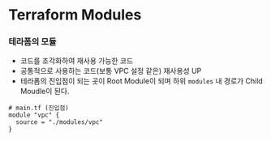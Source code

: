 Terraform Modules
=====================
### 테라폼의 모듈
* 코드를 조각화하여 재사용 가능한 코드
* 공통적으로 사용하는 코드(보통 VPC 설정 같은) 재사용성 UP
* 테라폼의 진입점이 되는 곳이 Root Module이 되며 하위 `modules` 내 경로가 Child Moudle이 된다.
```
# main.tf (진입점)
module "vpc" {
  source = "./modules/vpc"
}
```